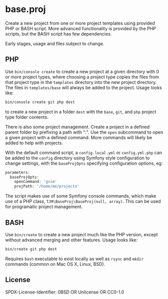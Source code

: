 base.proj
=======

Create a new project from one or more project templates using provided PHP or BASH script.  More advanced functionality is provided by the PHP scripts, but the BASH script has few dependencies.

Early stages, usage and files subject to change.

PHP
----

Use `bin/console create` to create a new project at a given directory with 0 or more project types, where choosing a project type copies the files from that project type in the `templates` directory into the new project directory.  The files in `templates/base` will always be added to the project.  Usage looks like:

``` sh
bin/console create git php dest
```

to create a new project in a folder `dest` with the `base`, `git`, and `php` project type folder contents.

There is also some project management.  Create a project in a defined parent folder by prefixing a path with ":".  Use the `open` subcommand to open a given project with a defined command.  More commands will likely be added to help with projects.

With the default command script, a `config.local.yml` or `config.yml.php` can be added to the `config` directory using Symfony style configuration to change settings, with the `baseProjOpts` specifying configuration options, eg:

``` php
parameters:
  baseProjOpts:
    openCommand: 'gvim'
    projPath: '/home/me/projects'
```

The script makes use of some Symfony console commands, which make use of a PHP class, `TJM\BaseProj\BaseProj(null, array)`.  This can be used for programatic project management.

BASH
----

Use `bin/create` to create a new project much like the PHP version, except without advanced merging and other features.  Usage looks like:

``` sh
bin/create git php dest
```

Requires `bash` executable to exist locally as well as `rsync` and `mkdir` commands (common on Mac OS X, Linux, BSD).

License
------

<footer>
<p>SPDX-License-Identifier: 0BSD OR Unlicense OR CC0-1.0</p>
</footer>
